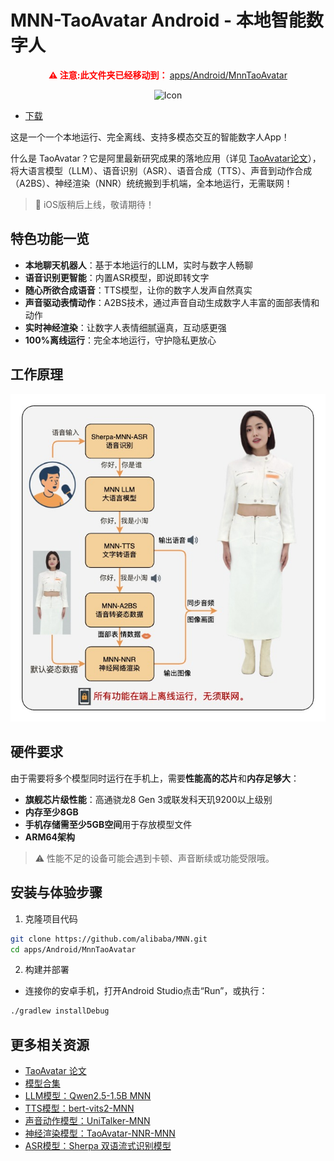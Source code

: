 # MNN-TaoAvatar Android - 本地智能数字人

<div align="center">
  <b style="color:red;">⚠️ 注意:此文件夹已经移动到： </b>
  <a href="../MnnTaoAvatar/README_CN.md">apps/Android/MnnTaoAvatar</a>
</div>
<p align="center">
  <img width="20%" alt="Icon"  src="https://meta.alicdn.com/data/mnn/avatar/avatar_demo.gif" style="margin: 0 10px;">
</p>

+ [下载](../MnnTaoAvatar/README_CN.md#releases) 

这是一个一个本地运行、完全离线、支持多模态交互的智能数字人App！

什么是 TaoAvatar？它是阿里最新研究成果的落地应用（详见 [TaoAvatar论文](https://arxiv.org/html/2503.17032v1)），将大语言模型（LLM）、语音识别（ASR）、语音合成（TTS）、声音到动作合成（A2BS）、神经渲染（NNR）统统搬到手机端，全本地运行，无需联网！

> 📢 iOS版稍后上线，敬请期待！

## 特色功能一览

* **本地聊天机器人**：基于本地运行的LLM，实时与数字人畅聊
* **语音识别更智能**：内置ASR模型，即说即转文字
* **随心所欲合成语音**：TTS模型，让你的数字人发声自然真实
* **声音驱动表情动作**：A2BS技术，通过声音自动生成数字人丰富的面部表情和动作
* **实时神经渲染**：让数字人表情细腻逼真，互动感更强
* **100%离线运行**：完全本地运行，守护隐私更放心

## 工作原理
![alt text](../MnnTaoAvatar/assets/tao_avatar_process_zh.jpg)

## 硬件要求

由于需要将多个模型同时运行在手机上，需要**性能高的芯片**和**内存足够大**：

* **旗舰芯片级性能**：高通骁龙8 Gen 3或联发科天玑9200以上级别
* **内存至少8GB**
* **手机存储需至少5GB空间**用于存放模型文件
* **ARM64架构**

> ⚠️ 性能不足的设备可能会遇到卡顿、声音断续或功能受限哦。

##  安装与体验步骤

1. 克隆项目代码

```bash
git clone https://github.com/alibaba/MNN.git
cd apps/Android/MnnTaoAvatar
```

2. 构建并部署

* 连接你的安卓手机，打开Android Studio点击“Run”，或执行：

```bash
./gradlew installDebug
```


## 更多相关资源

* [TaoAvatar 论文](https://arxiv.org/html/2503.17032v1)
* [模型合集](https://modelscope.cn/collections/TaoAvatar-68d8a46f2e554a)
* [LLM模型：Qwen2.5-1.5B MNN](https://github.com/alibaba/MNN/tree/master/3rd_party/NNR)
* [TTS模型：bert-vits2-MNN](https://modelscope.cn/models/MNN/bert-vits2-MNN)
* [声音动作模型：UniTalker-MNN](https://modelscope.cn/models/MNN/UniTalker-MNN)
* [神经渲染模型：TaoAvatar-NNR-MNN](https://modelscope.cn/models/MNN/TaoAvatar-NNR-MNN)
* [ASR模型：Sherpa 双语流式识别模型](https://modelscope.cn/models/MNN/sherpa-mnn-streaming-zipformer-bilingual-zh-en-2023-02-20)
